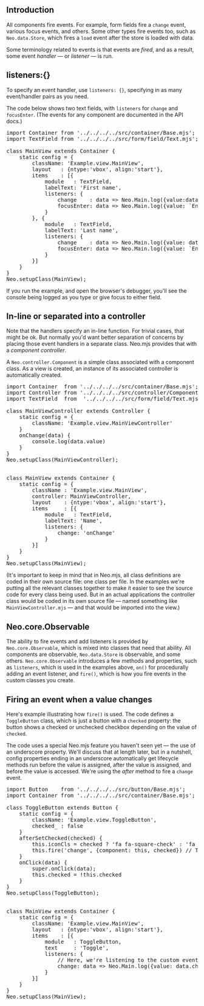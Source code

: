 ## Introduction

All components fire events. For example, form fields fire a `change` event, various 
focus events, and others. Some other types fire events too, such as `Neo.data.Store`, 
which fires a `load` event after the store is loaded with data.

Some terminology related to events is that events are _fired_, and as a result, some 
event _handler_ &mdash; or _listener_ &mdash; is run.

## listeners:{}

To specify an event handler, use `listeners: {}`, specifying in as many event/handler
pairs as you need. 

The code below shows two text fields, with `listeners` for `change` and `focusEnter`.
(The events for any component are documented in the API docs.)

<pre data-neo>
import Container from '../../../../src/container/Base.mjs';
import TextField from '../../../../src/form/field/Text.mjs';

class MainView extends Container {
    static config = {
        className: 'Example.view.MainView',
        layout   : {ntype:'vbox', align:'start'},
        items    : [{
            module   : TextField,
            labelText: 'First name',
            listeners: {
                change    : data => Neo.Main.log({value:data.value}),
                focusEnter: data => Neo.Main.log({value: `Entering ${data.component.labelText}`}) 
            }
        }, {
            module   : TextField,
            labelText: 'Last name',
            listeners: {
                change    : data => Neo.Main.log({value: data.value}),
                focusEnter: data => Neo.Main.log({value: `Entering ${data.component.labelText}`}) 
            }
        }]
    }
}
Neo.setupClass(MainView);
</pre>

If you run the example, and open the browser's debugger, you'll see the console being logged as you type or give
focus to either field.

## In-line or separated into a controller

Note that the handlers specify an in-line function. For trivial cases, that might be ok. But normally
you'd want better separation of concerns by placing those event handlers in a separate class. Neo.mjs provides
that with a _component controller_. 

A `Neo.controller.Component` is a simple class associated with a component class. As a view is created, an 
instance of its associated controller is automatically created. 

<pre data-neo>
import Container  from '../../../../src/container/Base.mjs';
import Controller from '../../../../src/controller/Component.mjs';
import TextField  from  '../../../../src/form/field/Text.mjs';

class MainViewController extends Controller {
    static config = {
        className: 'Example.view.MainViewController'
    }
    onChange(data) {
        console.log(data.value)
    }
}
Neo.setupClass(MainViewController);


class MainView extends Container {
    static config = {
        className : 'Example.view.MainView',
        controller: MainViewController,
        layout    : {ntype:'vbox', align:'start'},
        items     : [{
            module   : TextField,
            labelText: 'Name',
            listeners: {
                change: 'onChange'
            }
        }]
    }
}
Neo.setupClass(MainView);
</pre>

(It's important to keep in mind that in Neo.mjs, all class definitions are coded in their own
source file: one class per file. In the examples we're putting all the relevant classes together
to make it easier to see the source code for every class being used. But in an 
actual applications the controller class would be coded in its own source file &mdash; named something
like `MainViewController.mjs` &mdash; and that would be imported into the view.)

## Neo.core.Observable

The ability to fire events and add listeners is provided by `Neo.core.Observable`, which is mixed into 
classes that need that ability. All components are observable, `Neo.data.Store` is observable, and some
others. `Neo.core.Observable` introduces a few methods and properties, such as `listeners`, which
is used in the examples above, `on()` for procedurally adding an event listener, and `fire()`, which is 
how you fire events in the custom classes you create.

## Firing an event when a value changes

Here's example illustrating how `fire()` is used. The code defines a `ToggleButton`
class, which is just a button with a `checked` property: the button shows a checked or unchecked
checkbox depending on the value of `checked`. 

The code uses a special Neo.mjs feature you haven't seen yet &mdash; the use of an underscore property. 
We'll discuss that at length later, but in a nutshell, config properties ending in an underscore 
automatically get lifecycle methods run before the value is assigned, after the value is assigned, and 
before the value is accessed. We're using the _after_ method to fire a `change` event.


<pre data-neo>
import Button    from '../../../../src/button/Base.mjs';
import Container from '../../../../src/container/Base.mjs';

class ToggleButton extends Button {
    static config = {
        className: 'Example.view.ToggleButton',
        checked_ : false
    }
    afterSetChecked(checked) {
        this.iconCls = checked ? 'fa fa-square-check' : 'fa fa-square';
        this.fire('change', {component: this, checked}) // This is where our custom event is being fired
    }
    onClick(data) {
        super.onClick(data); 
        this.checked = !this.checked
    }
}
Neo.setupClass(ToggleButton);


class MainView extends Container {
    static config = {
        className: 'Example.view.MainView',
        layout   : {ntype:'vbox', align:'start'},
        items    : [{
            module   : ToggleButton,
            text     : 'Toggle',
            listeners: {
                // Here, we're listening to the custom event
                change: data => Neo.Main.log({value: data.checked})
            }
        }]
    }
}
Neo.setupClass(MainView);
</pre>

